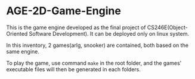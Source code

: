 # AGE-2D-Game-Engine

This is the game engine developed as the final project of CS246E(Object-Oriented Software Development). It can be deployed only on linux system.

In this inventory, 2 games(arlg, snooker) are contained, both based on the same engine.

To play the game, use command ```make``` in the root folder, and the games' executable files will then be generated in each folders.
